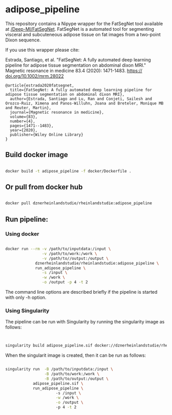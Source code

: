 # adipose_pipeline
This repository contains a Nipype wrapper for the FatSegNet tool available at [/Deep-MI/FatSegNet](https://github.com/Deep-MI/FatSegNet). FatSegNet is a automated tool for segmenting visceral and subcuteneous adipose tissue on fat images from a two-point Dixon sequence. 

If you use this wrapper please cite:

Estrada, Santiago, et al. "FatSegNet: A fully automated deep learning pipeline for adipose tissue segmentation on abdominal dixon MRI." Magnetic resonance in medicine 83.4 (2020): 1471-1483. [https:// doi.org/10.1002/mrm.28022](https://onlinelibrary.wiley.com/doi/full/10.1002/mrm.28022)
```
@article{estrada2020fatsegnet,
  title={FatSegNet: A fully automated deep learning pipeline for adipose tissue segmentation on abdominal dixon MRI},
  author={Estrada, Santiago and Lu, Ran and Conjeti, Sailesh and Orozco-Ruiz, Ximena and Panos-Willuhn, Joana and Breteler, Monique MB and Reuter, Martin},
  journal={Magnetic resonance in medicine},
  volume={83},
  number={4},
  pages={1471--1483},
  year={2020},
  publisher={Wiley Online Library}
}
```

## Build docker image

```bash

docker build -t adipose_pipeline -f docker/Dockerfile .

```

## Or pull from docker hub

```bash

docker pull dznerheinlandstudie/rheinlandstudie:adipose_pipeline

```

## Run pipeline:

### Using docker

```bash

docker run --rm -v /path/to/inputdata:/input \
                -v /path/to/work:/work \
                -v /path/to//output:/output \
             dznerheinlandstudie/rheinlandstudie:adipose_pipeline \
             run_adipose_pipeline \
                -s /input \
                -w /work \
                -o /output -p 4 -t 2

```

The command line options are described briefly if the pipeline is started with only -h option.

### Using Singularity

The pipeline can be run with Singularity by running the singularity image as follows:

```bash


singularity build adipose_pipeline.sif docker://dznerheinlandstudie/rheinlandstudie:adipose_pipeline

```

When the singularit image is created, then it can be run as follows:


```bash

singularity run  -B /path/to/inputdata:/input \
                 -B /path/to/work:/work \
                 -B /path/to/output:/output \
            adipose_pipeline.sif \
            run_adipose_pipeline \ 
                      -s /input \
                      -w /work \
                      -o /output \ 
                      -p 4 -t 2
```


